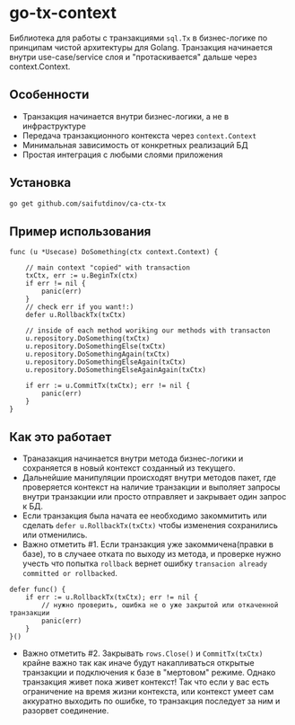 # go-tx-context

Библиотека для работы с транзакциями `sql.Tx` в бизнес-логике по принципам чистой архитектуры для Golang. Транзакция начинается внутри use-case/service слоя и "протаскивается" дальше через context.Context.

## Особенности

- Транзакция начинается внутри бизнес-логики, а не в инфраструктуре
- Передача транзакционного контекста через `context.Context`
- Минимальная зависимость от конкретных реализаций БД
- Простая интеграция с любыми слоями приложения

## Установка

```bash
go get github.com/saifutdinov/ca-ctx-tx
```

## Пример использования

```golang
func (u *Usecase) DoSomething(ctx context.Context) {

	// main context "copied" with transaction
	txCtx, err := u.BeginTx(ctx)
	if err != nil {
		panic(err)
	}
	// check err if you want!:)
	defer u.RollbackTx(txCtx)

	// inside of each method woriking our methods with transacton
	u.repository.DoSomething(txCtx)
	u.repository.DoSomethingElse(txCtx)
	u.repository.DoSomethingAgain(txCtx)
	u.repository.DoSomethingElseAgain(txCtx)
	u.repository.DoSomethingElseAgainAgain(txCtx)

	if err := u.CommitTx(txCtx); err != nil {
		panic(err)
	}
}
```

## Как это работает

- Траназакция начинается внутри метода бизнес-логики и сохраняется в новый контекст созданный из текущего.
- Дальнейшие манипуляции происходят внутри методов пакет, где проверяется контекст на наличие транзакции и выполяет запросы внутри транзакции или просто отправляет и закрывает один запрос к БД.
- Если транзакция была начата ее необходимо закоммитить или сделать `defer u.RollbackTx(txCtx)` чтобы изменения сохранились или отменились.
- Важно отметить #1. Если транзакция уже закоммичена(правки в базе), то в случаее отката по выходу из метода, и проверке нужно учесть что попытка `rollback` вернет ошибку `transacion already committed or rollbacked`.

```golang
defer func() {
	if err := u.RollbackTx(txCtx); err != nil {
		// нужно проверить, ошибка не о уже закрытой или откаченной транзакции
		panic(err)
	}
}()
```

- Важно отметить #2. Закрывать `rows.Close()` и `CommitTx(txCtx)` крайне важно так как иначе будут накапливаться открытые транзакции и подключения к базе в "мертовом" режиме. Однако транзакция живет пока живет контекст! Так что если у вас есть ограничение на время жизни контекста, или контекст умеет сам аккуратно выходить по ошибке, то транзакция последует за ним и разорвет соединение.

<!-- TODO -->
<!-- Updarade to use with ORMs -->

